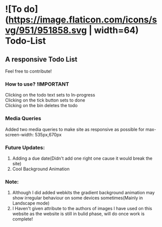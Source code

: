 # ![To do](https://image.flaticon.com/icons/svg/951/951858.svg | width=64) Todo-List

## A responsive Todo List

Feel free to contribute!

### How to use? !IMPORTANT

Clicking on the todo text sets to In-progress<br/>
Clicking on the tick button sets to done<br/>
Clicking on the bin deletes the todo<br/>

### Media Queries

Added two media queries to make site as responsive as possible
for max-screen-width: 535px,670px

### Future Updates:
1. Adding a due date(Didn't add one right one cause it would break the site)<br/>
2. Cool Background Animation<br/>

### Note:
1. Although I did added webkits the gradient background animation may show irregular behaviour on some devices sometimes(Mainly in Landscape mode)<br/>
2. I Haven't given attribute to the authors of images I have used on this website as the website is still in bulid phase, will do once work is complete!
